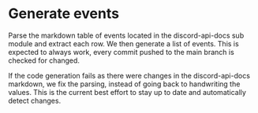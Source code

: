 # Generate events

Parse the markdown table of events located in the discord-api-docs sub module and extract each row. We then generate 
a list of events. This is expected to always work, every commit pushed to the main branch is checked for changed.

If the code generation fails as there were changes in the discord-api-docs markdown, we fix the parsing, instead of 
going back to handwriting the values. This is the current best effort to stay up to date and automatically detect
changes.
